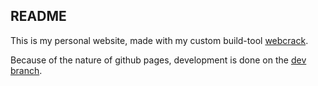 ## README

This is my personal website, made with my custom build-tool [webcrack](https://github.com/adamwong246/adamwong246.github.io/tree/dev/webcrack).

Because of the nature of github pages, development is done on the [dev branch](https://github.com/adamwong246/adamwong246.github.io/tree/dev).
